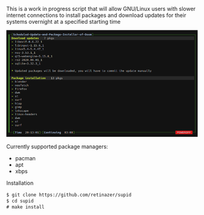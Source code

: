 This is a work in progress script that will allow GNU/Linux users with slower internet connections to install packages and download updates for their systems overnight at a specified starting time

![SUPID](screen.png)

Currently supported package managers:
- pacman
- apt
- xbps

Installation
```
$ git clone https://github.com/retinazer/supid
$ cd supid
# make install
```
